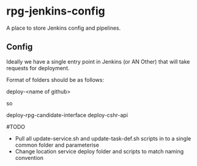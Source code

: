 # rpg-jenkins-config

A place to store Jenkins config and pipelines.

## Config

Ideally we have a single entry point in Jenkins (or AN Other) that will take requests for deployment.  

Format of folders should be as follows:

deploy-\<name of github>

so

deploy-rpg-candidate-interface
deploy-cshr-api

#TODO
* Pull all update-service.sh and update-task-def.sh scripts in to a single common folder and parameterise
* Change location service deploy folder and scripts to match naming convention
